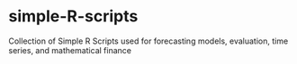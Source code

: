 # simple-R-scripts
Collection of Simple R Scripts used for forecasting models, evaluation, time series, and mathematical finance
